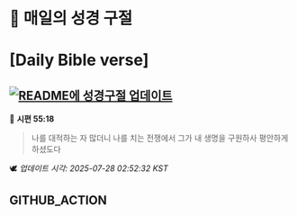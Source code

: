 # 🙏 매일의 성경 구절
# [Daily Bible verse]
## [![README에 성경구절 업데이트](https://github.com/DONGSUKA/first_test/actions/workflows/update-readme-bible.yml/badge.svg)](https://github.com/DONGSUKA/first_test/actions/workflows/update-readme-bible.yml)
<!-- START_BIBLE_VERSE -->
📖 **시편 55:18**
> 나를 대적하는 자 많더니 나를 치는 전쟁에서 그가 내 생명을 구원하사 평안하게 하셨도다

🕊️ _업데이트 시각: 2025-07-28 02:52:32 KST_
  <!-- END_BIBLE_VERSE -->
## GITHUB_ACTION
